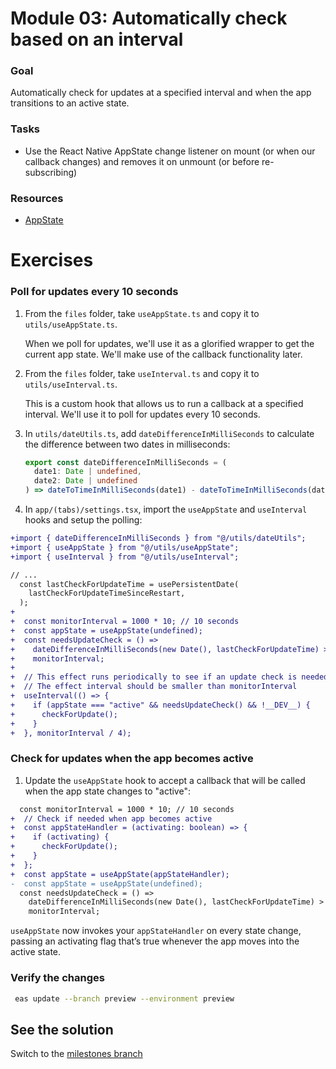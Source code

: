 # Module 03: Automatically check based on an interval

### Goal

Automatically check for updates at a specified interval and when the app transitions to an active state.

### Tasks

- Use the React Native AppState change listener on mount (or when our callback changes) and removes it on unmount (or before re-subscribing)

### Resources

- [AppState](https://reactnative.dev/docs/appstate)

# Exercises

### Poll for updates every 10 seconds

1. From the `files` folder, take `useAppState.ts` and copy it to `utils/useAppState.ts`.

   When we poll for updates, we'll use it as a glorified wrapper to get the current app state. We'll make use of the callback functionality later.

2. From the `files` folder, take `useInterval.ts` and copy it to `utils/useInterval.ts`.

   This is a custom hook that allows us to run a callback at a specified interval. We'll use it to poll for updates every 10 seconds.

3. In `utils/dateUtils.ts`, add `dateDifferenceInMilliSeconds` to calculate the difference between two dates in milliseconds:

   ```ts
   export const dateDifferenceInMilliSeconds = (
     date1: Date | undefined,
     date2: Date | undefined
   ) => dateToTimeInMilliSeconds(date1) - dateToTimeInMilliSeconds(date2);
   ```

4. In `app/(tabs)/settings.tsx`, import the `useAppState` and `useInterval` hooks and setup the polling:

```diff
+import { dateDifferenceInMilliSeconds } from "@/utils/dateUtils";
+import { useAppState } from "@/utils/useAppState";
+import { useInterval } from "@/utils/useInterval";

// ...
  const lastCheckForUpdateTime = usePersistentDate(
    lastCheckForUpdateTimeSinceRestart,
  );
+
+  const monitorInterval = 1000 * 10; // 10 seconds
+  const appState = useAppState(undefined);
+  const needsUpdateCheck = () =>
+    dateDifferenceInMilliSeconds(new Date(), lastCheckForUpdateTime) >
+    monitorInterval;
+
+  // This effect runs periodically to see if an update check is needed
+  // The effect interval should be smaller than monitorInterval
+  useInterval(() => {
+    if (appState === "active" && needsUpdateCheck() && !__DEV__) {
+      checkForUpdate();
+    }
+  }, monitorInterval / 4);
```

### Check for updates when the app becomes active

1. Update the `useAppState` hook to accept a callback that will be called when the app state changes to "active":

```diff
  const monitorInterval = 1000 * 10; // 10 seconds
+  // Check if needed when app becomes active
+  const appStateHandler = (activating: boolean) => {
+    if (activating) {
+      checkForUpdate();
+    }
+  };
+  const appState = useAppState(appStateHandler);
-  const appState = useAppState(undefined);
  const needsUpdateCheck = () =>
    dateDifferenceInMilliSeconds(new Date(), lastCheckForUpdateTime) >
    monitorInterval;
```

`useAppState` now invokes your `appStateHandler` on every state change, passing an activating flag that’s true whenever the app moves into the active state.

### Verify the changes

```bash
 eas update --branch preview --environment preview
```

## See the solution

Switch to the [milestones branch](https://github.com/expo/appjs25-eas-update-workshop-code/commits/milestones/)
